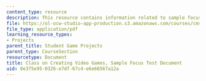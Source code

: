```yaml
---
content_type: resource
description: This resource contains information related to sample focus test document.
file: https://ol-ocw-studio-app-production.s3.amazonaws.com/courses/cms-611j-creating-video-games-fall-2014/0e375e950326e7df67c4e6e66567a12a_MITCMS_611JF14_SamplObsrvr.pdf
file_type: application/pdf
learning_resource_types:
- Projects
parent_title: Student Game Projects
parent_type: CourseSection
resourcetype: Document
title: Class on Creating Video Games, Sample Focus Test Document
uid: 0e375e95-0326-e7df-67c4-e6e66567a12a
---
```


